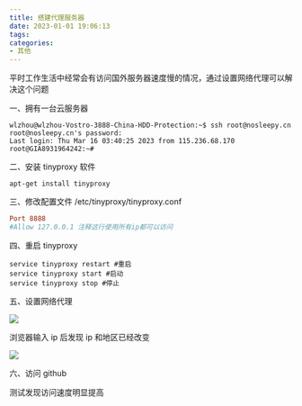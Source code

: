 ```yaml
---
title: 搭建代理服务器
date: 2023-01-01 19:06:13
tags:
categories:
- 其他
---
```


平时工作生活中经常会有访问国外服务器速度慢的情况，通过设置网络代理可以解决这个问题

一、拥有一台云服务器

```shell
wlzhou@wlzhou-Vostro-3888-China-HDD-Protection:~$ ssh root@nosleepy.cn
root@nosleepy.cn's password: 
Last login: Thu Mar 16 03:40:25 2023 from 115.236.68.170
root@GIA8931964242:~#
```

二、安装 tinyproxy 软件

```shell
apt-get install tinyproxy
```

三、修改配置文件 /etc/tinyproxy/tinyproxy.conf

```conf
Port 8888
#Allow 127.0.0.1 注释这行使用所有ip都可以访问
```

四、重启 tinyproxy

```shell
service tinyproxy restart #重启
service tinyproxy start #启动
service tinyproxy stop #停止
```

五、设置网络代理

<img src="https://cdn.jsdelivr.net/gh/nosleepy/picture@master/img/set_up_agent.png" zoom="%30"/>

浏览器输入 ip 后发现 ip 和地区已经改变

<img src="https://cdn.jsdelivr.net/gh/nosleepy/picture@master/img/local_ip.png"/>

六、访问 github

测试发现访问速度明显提高